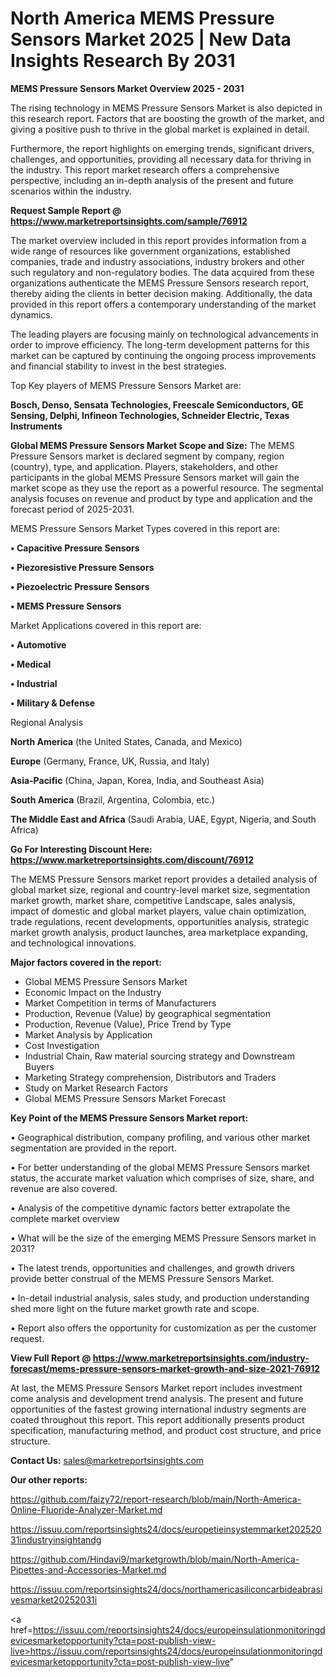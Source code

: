 # North America MEMS Pressure Sensors Market 2025 | New Data Insights Research By 2031

<Strong> MEMS Pressure Sensors Market Overview 2025 - 2031</strong>

The rising technology in MEMS Pressure Sensors Market is also depicted in this research report. Factors that are boosting the growth of the market, and giving a positive push to thrive in the global market is explained in detail.

Furthermore, the report highlights on emerging trends, significant drivers, challenges, and opportunities, providing all necessary data for thriving in the industry. This report market research offers a comprehensive perspective, including an in-depth analysis of the present and future scenarios within the industry.

<strong>Request Sample Report @ <a href=https://www.marketreportsinsights.com/sample/76912>https://www.marketreportsinsights.com/sample/76912</a></strong>

The market overview included in this report provides information from a wide range of resources like government organizations, established companies, trade and industry associations, industry brokers and other such regulatory and non-regulatory bodies. The data acquired from these organizations authenticate the MEMS Pressure Sensors research report, thereby aiding the clients in better decision making. Additionally, the data provided in this report offers a contemporary understanding of the market dynamics.

The leading players are focusing mainly on technological advancements in order to improve efficiency. The long-term development patterns for this market can be captured by continuing the ongoing process improvements and financial stability to invest in the best strategies.

Top Key players of MEMS Pressure Sensors Market are:

<strong>Bosch, Denso, Sensata Technologies, Freescale Semiconductors, GE Sensing, Delphi, Infineon Technologies, Schneider Electric, Texas Instruments</strong>

<strong><b>Global MEMS Pressure Sensors Market Scope and Size:</b></strong>
The MEMS Pressure Sensors market is declared segment by company, region (country), type, and application. Players, stakeholders, and other participants in the global MEMS Pressure Sensors market will gain the market scope as they use the report as a powerful resource. The segmental analysis focuses on revenue and product by type and application and the forecast period of 2025-2031.

MEMS Pressure Sensors Market Types covered in this report are:

<strong>• Capacitive Pressure Sensors

• Piezoresistive Pressure Sensors

• Piezoelectric Pressure Sensors

• MEMS Pressure Sensors</strong>

Market Applications covered in this report are:

<strong>• Automotive

• Medical

• Industrial

• Military & Defense</strong> 

Regional Analysis

<strong>North America</strong> (the United States, Canada, and Mexico)

<strong>Europe</strong> (Germany, France, UK, Russia, and Italy)

<strong>Asia-Pacific</strong> (China, Japan, Korea, India, and Southeast Asia)

<strong>South America</strong> (Brazil, Argentina, Colombia, etc.)

<strong>The Middle East and Africa</strong> (Saudi Arabia, UAE, Egypt, Nigeria, and South Africa)

<strong>Go For Interesting Discount Here: <a href=https://www.marketreportsinsights.com/discount/76912>https://www.marketreportsinsights.com/discount/76912</a></strong>

The MEMS Pressure Sensors market report provides a detailed analysis of global market size, regional and country-level market size, segmentation market growth, market share, competitive Landscape, sales analysis, impact of domestic and global market players, value chain optimization, trade regulations, recent developments, opportunities analysis, strategic market growth analysis, product launches, area marketplace expanding, and technological innovations.

<strong><b>Major factors covered in the report:</b></strong>
<ul>
  <li>Global MEMS Pressure Sensors Market </li>
  <li>Economic Impact on the Industry</li>
  <li>Market Competition in terms of Manufacturers</li>
  <li>Production, Revenue (Value) by geographical segmentation</li>
  <li>Production, Revenue (Value), Price Trend by Type</li>
  <li>Market Analysis by Application</li>
  <li>Cost Investigation</li>
  <li>Industrial Chain, Raw material sourcing strategy and Downstream Buyers</li>
  <li>Marketing Strategy comprehension, Distributors and Traders</li>
  <li>Study on Market Research Factors</li>
  <li>Global MEMS Pressure Sensors Market Forecast</li>
</ul>

<strong><b>Key Point of the MEMS Pressure Sensors Market report:</b></strong>

• Geographical distribution, company profiling, and various other market segmentation are provided in the report.

• For better understanding of the global MEMS Pressure Sensors market status, the accurate market valuation which comprises of size, share, and revenue are also covered.

• Analysis of the competitive dynamic factors better extrapolate the complete market overview

• What will be the size of the emerging MEMS Pressure Sensors market in 2031?

• The latest trends, opportunities and challenges, and growth drivers provide better construal of the MEMS Pressure Sensors Market.

• In-detail industrial analysis, sales study, and production understanding shed more light on the future market growth rate and scope.

• Report also offers the opportunity for customization as per the customer request.

<strong><b>View Full Report @ <a href=https://www.marketreportsinsights.com/industry-forecast/mems-pressure-sensors-market-growth-and-size-2021-76912>https://www.marketreportsinsights.com/industry-forecast/mems-pressure-sensors-market-growth-and-size-2021-76912</a></b></strong>


At last, the MEMS Pressure Sensors Market report includes investment come analysis and development trend analysis. The present and future opportunities of the fastest growing international industry segments are coated throughout this report. This report additionally presents product specification, manufacturing method, and product cost structure, and price structure.

<strong>Contact Us:</strong>
sales@marketreportsinsights.com

<strong>Our other reports:</strong>

<a href=https://github.com/faizy72/report-research/blob/main/North-America-Online-Fluoride-Analyzer-Market.md>https://github.com/faizy72/report-research/blob/main/North-America-Online-Fluoride-Analyzer-Market.md</a>

<a href=https://issuu.com/reportsinsights24/docs/europetieinsystemmarket20252031industryinsightandg>https://issuu.com/reportsinsights24/docs/europetieinsystemmarket20252031industryinsightandg</a>

<a href=https://github.com/Hindavi9/marketgrowth/blob/main/North-America-Pipettes-and-Accessories-Market.md>https://github.com/Hindavi9/marketgrowth/blob/main/North-America-Pipettes-and-Accessories-Market.md</a>

<a href=https://issuu.com/reportsinsights24/docs/northamericasiliconcarbideabrasivesmarket20252031i>https://issuu.com/reportsinsights24/docs/northamericasiliconcarbideabrasivesmarket20252031i</a>

<a href=https://issuu.com/reportsinsights24/docs/europeinsulationmonitoringdevicesmarketopportunity?cta=post-publish-view-live>https://issuu.com/reportsinsights24/docs/europeinsulationmonitoringdevicesmarketopportunity?cta=post-publish-view-live</a>"
